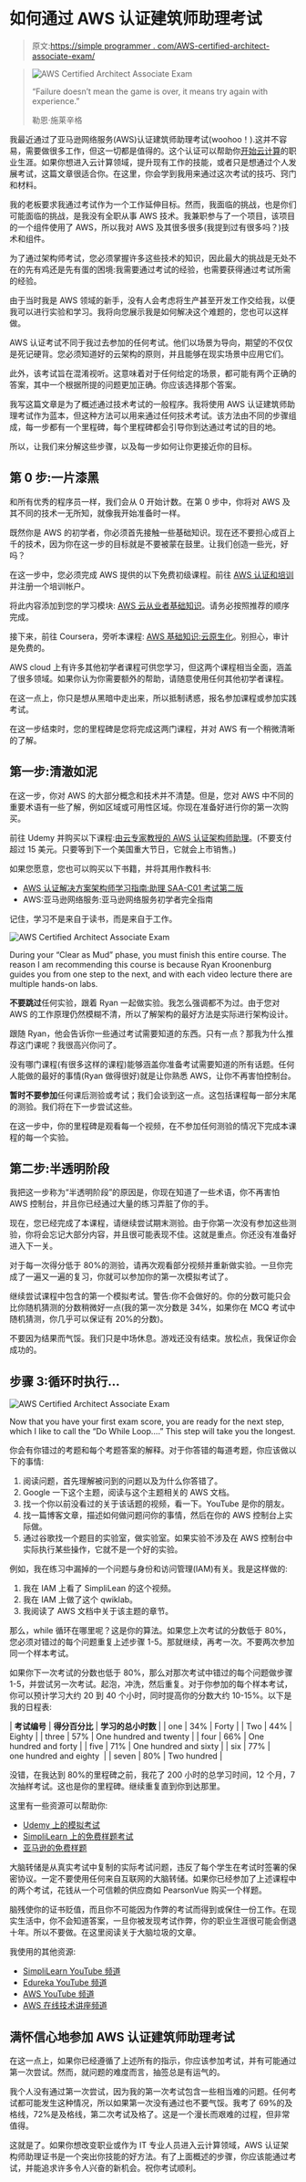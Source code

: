 # 如何通过 AWS 认证建筑师助理考试

> 原文:[https://simple programmer . com/AWS-certified-architect-associate-exam/](https://simpleprogrammer.com/aws-certified-architect-associate-exam/)

> ![AWS Certified Architect Associate Exam](img/a0a1f1a6666b73d0f2a4f15c6f328fe1.png)
> 
> “Failure doesn’t mean the game is over, it means try again with experience.”
> 
> 勒恩·施莱辛格

我最近通过了亚马逊网络服务(AWS)认证建筑师助理考试(woohoo！).这并不容易，需要做很多工作，但这一切都是值得的。这个认证可以帮助你[开始云计算](https://simpleprogrammer.com/career-in-cloud-computing/)的职业生涯。如果你想进入云计算领域，提升现有工作的技能，或者只是想通过个人发展考试，这篇文章很适合你。在这里，你会学到我用来通过这次考试的技巧、窍门和材料。

我的老板要求我通过考试作为一个工作延伸目标。然而，我面临的挑战，也是你们可能面临的挑战，是我没有全职从事 AWS 技术。我兼职参与了一个项目，该项目的一个组件使用了 AWS，所以我对 AWS 及其很多很多(我提到过有很多吗？)技术和组件。

为了通过架构师考试，您必须掌握许多这些技术的知识，因此最大的挑战是无处不在的先有鸡还是先有蛋的困境:我需要通过考试的经验，也需要获得通过考试所需的经验。

由于当时我是 AWS 领域的新手，没有人会考虑将生产甚至开发工作交给我，以便我可以进行实验和学习。我将向您展示我是如何解决这个难题的，您也可以这样做。

AWS 认证考试不同于我过去参加的任何考试。他们以场景为导向，期望的不仅仅是死记硬背。您必须知道好的云架构的原则，并且能够在现实场景中应用它们。

此外，该考试旨在混淆视听。这意味着对于任何给定的场景，都可能有两个正确的答案，其中一个根据所提的问题更加正确。你应该选择那个答案。

我写这篇文章是为了概述通过技术考试的一般程序。我将使用 AWS 认证建筑师助理考试作为蓝本，但这种方法可以用来通过任何技术考试。该方法由不同的步骤组成，每一步都有一个里程碑，每个里程碑都会引导你到达通过考试的目的地。

所以，让我们来分解这些步骤，以及每一步如何让你更接近你的目标。

## 第 0 步:一片漆黑

和所有优秀的程序员一样，我们会从 0 开始计数。在第 0 步中，你将对 AWS 及其不同的技术一无所知，就像我开始准备时一样。

既然你是 AWS 的初学者，你必须首先接触一些基础知识。现在还不要担心成百上千的技术，因为你在这一步的目标就是不要被蒙在鼓里。让我们创造一些光，好吗？

在这一步中，您必须完成 AWS 提供的以下免费初级课程。前往 [AWS 认证和培训](https://www.aws.training/)并注册一个培训帐户。

将此内容添加到您的学习模块: [AWS 云从业者基础知识](https://www.aws.training/learningobject/curriculum?id=27076)。请务必按照推荐的顺序完成。

接下来，前往 Coursera，旁听本课程: [AWS 基础知识:云原生化](https://www.coursera.org/learn/aws-fundamentals-going-cloud-native)。别担心，审计是免费的。

AWS cloud 上有许多其他初学者课程可供您学习，但这两个课程相当全面，涵盖了很多领域。如果你认为你需要额外的帮助，请随意使用任何其他初学者课程。

在这一点上，你只是想从黑暗中走出来，所以抵制诱惑，报名参加课程或参加实践考试。

在这一步结束时，您的里程碑是您将完成这两门课程，并对 AWS 有一个稍微清晰的了解。

## 第一步:清澈如泥

在这一步，你对 AWS 的大部分概念和技术并不清楚。但是，您对 AWS 中不同的重要术语有一些了解，例如区域或可用性区域。你现在准备好进行你的第一次购买。

前往 Udemy 并购买以下课程:[由云专家教授的 AWS 认证架构师助理](https://www.udemy.com/aws-certified-solutions-architect-associate)。(不要支付超过 15 美元。只要等到下一个美国重大节日，它就会上市销售。)

如果您愿意，您也可以购买以下书籍，并将其用作教科书:

*   [AWS 认证解决方案架构师学习指南:助理 SAA-C01 考试第二版](https://www.amazon.com/Certified-Solutions-Architect-Study-Guide/dp/111950421X/ref=sr_1_3?crid=1QDETG0RKCOTO&dchild=1&keywords=aws+architect+associate+study+guide+2020&qid=1600312766&sprefix=AWS+Architect+Assocaite+study%2Caps%2C169&sr=8-3)
*   AWS:亚马逊网络服务:亚马逊网络服务初学者完全指南

记住，学习不是来自于读书，而是来自于工作。

![AWS Certified Architect Associate Exam](img/11389b18ea1a9510bc48e65344e816ac.png)

During your “Clear as Mud” phase, you must finish this entire course. The reason I am recommending this course is because Ryan Kroonenburg guides you from one step to the next, and with each video lecture there are multiple hands-on labs.

**不要跳过**任何实验，跟着 Ryan 一起做实验。我怎么强调都不为过。由于您对 AWS 的工作原理仍然模糊不清，所以了解架构的最好方法是实际进行架构设计。

跟随 Ryan，他会告诉你一些通过考试需要知道的东西。只有一点？那我为什么推荐这门课呢？我很高兴你问了。

没有哪门课程(有很多这样的课程)能够涵盖你准备考试需要知道的所有话题。任何人能做的最好的事情(Ryan 做得很好)就是让你熟悉 AWS，让你不再害怕控制台。

**暂时不要参加**任何课后测验或考试；我们会谈到这一点。这包括课程每一部分末尾的测验。我们将在下一步尝试这些。

在这一步中，你的里程碑是观看每一个视频，在不参加任何测验的情况下完成本课程的每一个实验。

## 第二步:半透明阶段

我把这一步称为“半透明阶段”的原因是，你现在知道了一些术语，你不再害怕 AWS 控制台，并且你已经通过大量的练习弄脏了你的手。

现在，您已经完成了本课程，请继续尝试期末测验。由于你第一次没有参加这些测验，你将会忘记大部分内容，并且很可能表现不佳。这就是重点。你还没有准备好进入下一关。

对于每一次得分低于 80%的测验，请再次观看部分视频并重新做实验。一旦你完成了一遍又一遍的复习，你就可以参加你的第一次模拟考试了。

继续尝试课程中包含的第一个模拟考试。警告:你不会做好的。你的分数可能只会比你随机猜测的分数稍微好一点(我的第一次分数是 34%，如果你在 MCQ 考试中随机猜测，你几乎可以保证有 20%的分数)。

不要因为结果而气馁。我们只是中场休息。游戏还没有结束。放松点，我保证你会成功的。

## 步骤 3:循环时执行…

![AWS Certified Architect Associate Exam](img/502d7a45f25d34e9b24a5c761ea24551.png)

Now that you have your first exam score, you are ready for the next step, which I like to call the “Do While Loop….” This step will take you the longest.

你会有你错过的考题和每个考题答案的解释。对于你答错的每道考题，你应该做以下的事情:

1.  阅读问题，首先理解被问到的问题以及为什么你答错了。
2.  Google 一下这个主题，阅读与这个主题相关的 AWS 文档。
3.  找一个你以前没看过的关于该话题的视频，看一下。YouTube 是你的朋友。
4.  找一篇博客文章，描述如何做问题问你的事情，然后在你的 AWS 控制台上实际做。
5.  通过谷歌找一个题目的实验室，做实验室。如果实验不涉及在 AWS 控制台中实际执行某些操作，它就不是一个好的实验。

例如，我在练习中漏掉的一个问题与身份和访问管理(IAM)有关。我是这样做的:

1.  我在 IAM 上看了 SimpliLean 的这个视频。
2.  我在 IAM 上做了这个 qwiklab。
3.  我阅读了 AWS 文档中关于该主题的章节。

那么，while 循环在哪里呢？这是你的算法。如果您上次考试的分数低于 80%，您必须对错过的每个问题重复上述步骤 1-5。那就继续，再考一次。不要两次参加同一个样本考试。

如果你下一次考试的分数也低于 80%，那么对那次考试中错过的每个问题做步骤 1-5，并尝试另一次考试。起泡，冲洗，然后重复。对于你参加的每个样本考试，你可以预计学习大约 20 到 40 个小时，同时提高你的分数大约 10-15%。以下是我的日程表:

| **考试编号** | **得分百分比** | **学习的总小时数** |
| one | 34% | Forty |
| Two | 44% | Eighty |
| three | 57% | One hundred and twenty |
| four | 66% | One hundred and forty |
| five | 71% | One hundred and sixty |
| six | 77% | one hundred and eighty  |
| seven | 80% | Two hundred |

没错，在我达到 80%的里程碑之前，我花了 200 小时的总学习时间，12 个月，7 次抽样考试。这也是你的里程碑。继续重复直到你到达那里。

这里有一些资源可以帮助你:

*   [Udemy 上的模拟考试](https://www.udemy.com/aws-certified-solutions-architect-associate-amazon-practice-exams/)
*   [SimpliLearn 上的免费样题考试](https://www.simplilearn.com/aws-solutions-architect-exam-free-practice-test)
*   [亚马逊的免费样题](https://d1.awsstatic.com/training-and-certification/docs/AWS_Certified_Solutions_Architect_Associate_Sample_Questions.pdf)

大脑转储是从真实考试中复制的实际考试问题，违反了每个学生在考试时签署的保密协议。一定不要使用任何来自互联网的大脑转储。如果你已经参加了上述课程中的两个考试，花钱从一个可信赖的供应商如 PearsonVue 购买一个样题。

脑残使你的证书贬值，而且你不可能因为作弊的考试而得到或保住一份工作。在现实生活中，你不会知道答案，一旦你被发现考试作弊，你的职业生涯很可能会倒退十年。所以不要做。在这里阅读关于大脑垃圾的文章。

我使用的其他资源:

*   [SimpliLearn YouTube 频道](https://www.youtube.com/user/Simplilearn)
*   [Edureka YouTube 频道](https://www.youtube.com/user/edurekaIN)
*   [AWS YouTube 频道](https://www.youtube.com/user/AmazonWebServices)
*   [AWS 在线技术讲座频道](https://www.youtube.com/user/AWSwebinars)

## 满怀信心地参加 AWS 认证建筑师助理考试

在这一点上，如果你已经遵循了上述所有的指示，你应该参加考试，并有可能通过第一次尝试。然而，就问题的难度而言，抽签总是有运气的。

我个人没有通过第一次尝试，因为我的第一次考试包含一些相当难的问题。任何考试都可能发生这种情况，所以如果第一次没有通过也不要气馁。我考了 69%的及格线，72%是及格线，第二次考试及格了。这是一个漫长而艰难的过程，但非常值得。

这就是了。如果你想改变职业或作为 IT 专业人员进入云计算领域，AWS 认证架构师助理证书是一个突出你技能的好方法。有了上面概述的步骤，你应该能通过考试，并能追求许多令人兴奋的新机会。祝你考试顺利。